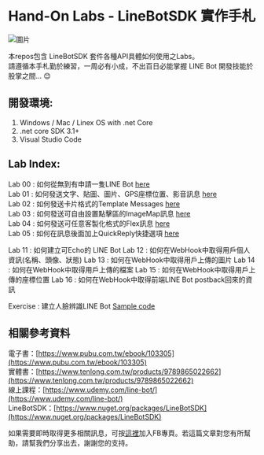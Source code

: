 # Hand-On Labs - LineBotSDK 實作手札

![圖片](https://i.imgur.com/nKmrTnO.png)   

本repos包含 LineBotSDK 套件各種API具體如何使用之Labs。  
請遵循本手札勤於練習，一周必有小成，不出百日必能掌握 LINE Bot 開發技能於股掌之間... 😊  


開發環境:
---
1. Windows / Mac / Linex OS with .net Core 
2. .net core SDK 3.1+
3. Visual Studio Code

Lab Index:
---
Lab 00 : 如何從無到有申請一隻LINE Bot [here](https://github.com/isdaviddong/HOL-LineBotSDK/blob/master/00.%20%E5%A6%82%E4%BD%95%E7%94%B3%E8%AB%8BLINE%20Bot.md)  
Lab 01 : 如何發送文字、貼圖、圖片、GPS座標位置、影音訊息 [here](https://github.com/isdaviddong/HOL-LineBotSDK/blob/master/basic/Lab%2001%20:%20%E5%9F%BA%E6%9C%AC%E8%A8%8A%E6%81%AF%E6%8E%A8%E9%80%81.md)  
Lab 02 : 如何發送卡片格式的Template Messages [here](https://github.com/isdaviddong/HOL-LineBotSDK/blob/master/basic/Lab%2002%20:%20%E6%8E%A8%E9%80%81LINE%20Template%20Messages.md)  
Lab 03 : 如何發送可自由設置點擊區的ImageMap訊息 [here](https://github.com/isdaviddong/HOL-LineBotSDK/blob/master/basic/Lab%2003:%E5%A6%82%E4%BD%95%E7%99%BC%E9%80%81ImageMap%E8%A8%8A%E6%81%AF.md)   
Lab 04 : 如何發送可任意客製化格式的Flex訊息 [here](https://github.com/isdaviddong/HOL-LineBotSDK/blob/master/basic/Lab%2004:%20%E5%A6%82%E4%BD%95%E7%99%BC%E9%80%81Flex%20Message.md)  
Lab 05 : 如何在訊息後面加上QuickReply快捷選項 [here](https://github.com/isdaviddong/HOL-LineBotSDK/blob/master/basic/Lab%2005%20:%20%E5%A6%82%E4%BD%95%E5%9C%A8%E8%A8%8A%E6%81%AF%E5%BE%8C%E9%9D%A2%E5%8A%A0%E4%B8%8AQuickReply%E5%BF%AB%E6%8D%B7%E9%81%B8%E9%A0%85.md) 


Lab 11 : 如何建立可Echo的 LINE Bot
Lab 12 : 如何在WebHook中取得用戶個人資訊(名稱、頭像、狀態)
Lab 13 : 如何在WebHook中取得用戶上傳的圖片
Lab 14 : 如何在WebHook中取得用戶上傳的檔案
Lab 15 : 如何在WebHook中取得用戶上傳的座標位置
Lab 16 : 如何在WebHook中取得前端LINE Bot postback回來的資訊

Exercise : 建立人臉辨識LINE Bot [Sample code](https://github.com/isdaviddong/Linebot-Demo-FaceRecognition)

相關參考資料
---
電子書：[https://www.pubu.com.tw/ebook/103305](https://www.pubu.com.tw/ebook/103305)  
實體書：[https://www.tenlong.com.tw/products/9789865022662](https://www.tenlong.com.tw/products/9789865022662)  
線上課程：[https://www.udemy.com/line-bot/](https://www.udemy.com/line-bot/)  
LineBotSDK：[https://www.nuget.org/packages/LineBotSDK](https://www.nuget.org/packages/LineBotSDK)  

如果需要即時取得更多相關訊息，可按[這裡](https://www.facebook.com/DotNetWalker/)加入FB專頁。若這篇文章對您有所幫助，請幫我們分享出去，謝謝您的支持。
